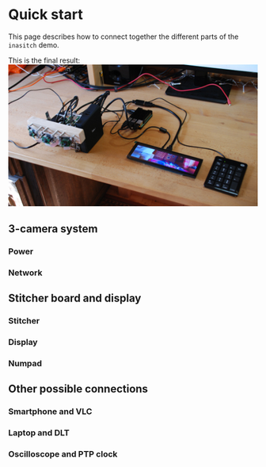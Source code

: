 # Quick start

This page describes how to connect together the different parts of the ``inasitch`` demo.

This is the final result:
![](pics/overview.jpg)

## 3-camera system
### Power
### Network

## Stitcher board and display
### Stitcher
### Display
### Numpad

## Other possible connections
### Smartphone and VLC
### Laptop and DLT
### Oscilloscope and PTP clock
